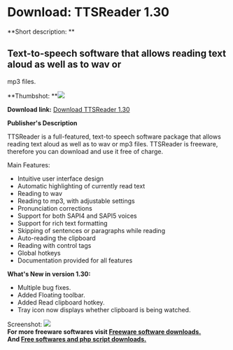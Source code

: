 # Download: TTSReader 1.30

**Short description: **

## Text-to-speech software that allows reading text aloud as well as to wav or
mp3 files.

  
**Thumbshot: **![](http://www.freewarefiles.com/screenshot/ttsreader_md.gif)   
  
**Download link:** [Download TTSReader 1.30](http://freesoftwares.boysofts.com/TTSReader_program_42660.html)  
  

**Publisher's Description**  
  

TTSReader is a full-featured, text-to speech software package that allows
reading text aloud as well as to wav or mp3 files. TTSReader is freeware,
therefore you can download and use it free of charge.

Main Features:

  * Intuitive user interface design 
  * Automatic highlighting of currently read text
  * Reading to wav 
  * Reading to mp3, with adjustable settings
  * Pronunciation corrections
  * Support for both SAPI4 and SAPI5 voices
  * Support for rich text formatting
  * Skipping of sentences or paragraphs while reading 
  * Auto-reading the clipboard
  * Reading with control tags 
  * Global hotkeys
  * Documentation provided for all features

**What's New in version 1.30:**

  * Multiple bug fixes. 
  * Added Floating toolbar. 
  * Added Read clipboard hotkey. 
  * Tray icon now displays whether clipboard is being watched. 

  
  
Screenshot: ![](http://www.freewarefiles.com/screenshot/ttsreader.gif)  
**For more freeware softwares visit [Freeware software downloads.](http://freesoftwares.boysofts.com/)**   
**And [Free softwares and php script downloads.](http://www.boysofts.com/)**

